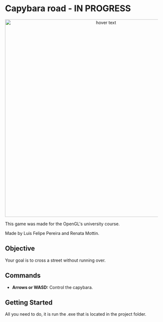 # Capybara road - IN PROGRESS

<p align="center">
  <img src="https://i.imgur.com/LWmMLoA.gif" width="650" title="hover text">
</p>

This game was made for the OpenGL's university course.

Made by Luis Felipe Pereira and Renata Mottin.

## Objective
Your goal is to cross a street without running over.

## Commands

* **Arrows or WASD:** Control the capybara.

## Getting Started
All you need to do, it is run the .exe that is located in the project folder.
